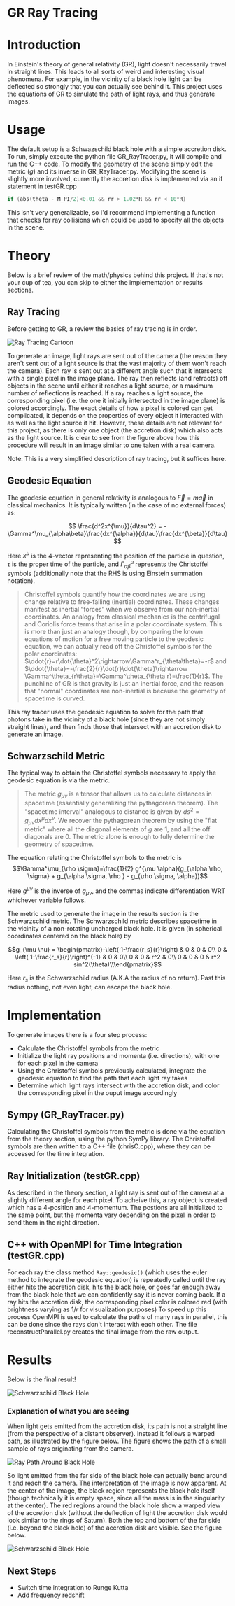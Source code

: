 # GR Ray Tracing

# Introduction
In Einstein's theory of general relativity (GR), light doesn't necessarily travel in straight lines. This leads to all sorts of weird and interesting visual phenomena. For example, in the vicinity of a black hole light can be deflected so strongly that you can actually see behind it. This project uses the equations of GR to simulate the path of light rays, and thus generate images.

# Usage

The default setup is a Schwazschild black hole with a simple accretion disk. To run, simply execute the python file GR_RayTracer.py, it will compile and run the C++ code. To modify the geometry of the scene simply edit the metric ($g$) and its inverse in GR_RayTracer.py. Modifying the scene is slightly more involved, currently the accretion disk is implemented via an if statement in testGR.cpp
```C 
if (abs(theta - M_PI/2)<0.01 && rr > 1.02*R && rr < 10*R)
```
This isn't very generalizable, so I'd recommend implementing a function that checks for ray collisions which could be used to specify all the objects in the scene.

# Theory

Below is a brief review of the math/physics behind this project. If that's not your cup of tea, you can skip to either the implementation or results sections.

## Ray Tracing

Before getting to GR, a review the basics of ray tracing is in order.

![Ray Tracing Cartoon](ray-tracing-image.jpg)

To generate an image, light rays are sent out of the camera (the reason they aren't sent out of a light source is that the vast majority of them won't reach the camera). Each ray is sent out at a different angle such that it intersects with a single pixel in the image plane. The ray then reflects (and refracts) off objects in the scene until either it reaches a light source, or a maximum number of reflections is reached. If a ray reaches a light source, the corresponding pixel (i.e. the one it initially intersected in the image plane) is colored accordingly. The exact details of how a pixel is colored can get complicated, it depends on the properties of every object it interacted with as well as the light source it hit. However, these details are not relevant for this project, as there is only one object (the accretion disk) which also acts as the light source. It is clear to see from the figure above how this procedure will result in an image similar to one taken with a real camera.

Note: This is a very simplified description of ray tracing, but it suffices here.

## Geodesic Equation

The geodesic equation in general relativity is analogous to $\vec{F}=m\vec{a}$ in classical mechanics. It is typically written (in the case of no external forces) as:

$$
\frac{d^2x^{\mu}}{d\tau^2} = -\Gamma^\mu_{\alpha\beta}\frac{dx^{\alpha}}{d\tau}\frac{dx^{\beta}}{d\tau}
$$

Here $x^\mu$ is the 4-vector representing the position of the particle in question, $\tau$ is the proper time of the particle, and $\Gamma^\mu_{\alpha\beta}$ represents the Christoffel symbols (additionally note that the RHS is using Einstein summation notation). 


> Christoffel symbols quantify how the coordinates we are using change relative to free-falling (inertial) coordinates. These changes manifest as inertial “forces” when we observe from our non-inertial coordinates. An analogy from classical mechanics is the centrifugal and Coriolis force terms that arise in a polar coordinate system. This is more than just an analogy though, by comparing the known equations of motion for a free moving particle to the geodesic equation, we can actually read off the Christoffel symbols for the polar coordinates: $\ddot{r}=r\dot{\theta}^2\rightarrow\Gamma^r_{\theta\theta}=-r$ and $\ddot{\theta}=-\frac{2}{r}\dot{r}\dot{\theta}\rightarrow \Gamma^\theta_{r\theta}=\Gamma^\theta_{\theta r}=\frac{1}{r}$. The punchline of GR is that gravity is just an inertial force, and the reason that "normal" coordinates are non-inertial is because the geometry of spacetime is curved.


This ray tracer uses the geodesic equation to solve for the path that photons take in the vicinity of a black hole (since they are not simply straight lines), and then finds those that intersect with an accretion disk to generate an image.

## Schwarzschild Metric

The typical way to obtain the Christoffel symbols necessary to apply the geodesic equation is via the metric. 


>The metric $g_{\mu \nu}$ is a tensor that allows us to calculate distances in spacetime (essentially generalizing the pythagorean theorem). The "spacetime interval" analogous to distance is given by $ds^2=g_{\mu \nu}dx^\mu dx^\nu$. We recover the pythagorean theorem by using the "flat metric" where all the diagonal elements of $g$ are 1, and all the off diagonals are 0. The metric alone is enough to fully determine the geometry of spacetime.

The equation relating the Christoffel symbols to the metric is
$$\Gamma^\mu_{\rho \sigma}=\frac{1}{2} g^{\mu \alpha}(g_{\alpha \rho, \sigma} + g_{\alpha \sigma, \rho } - g_{\rho \sigma, \alpha})$$

Here $g^{\mu \nu}$ is the inverse of $g_{\mu \nu}$, and the commas indicate differentiation WRT whichever variable follows. 

The metric used to generate the image in the results section is the Schwarzschild metric. The Schwarzschild metric describes spacetime in the vicinity of a non-rotating uncharged black hole. It is given (in spherical coordinates centered on the black hole) by
```math
g_{\mu \nu} = \begin{pmatrix}-\left( 1-\frac{r_s}{r}\right) & 0 & 0 & 0\\ 0 & \left( 1-\frac{r_s}{r}\right)^{-1} & 0 & 0\\ 0 & 0 & r^2 & 0\\ 0 & 0 & 0 & r^2 sin^2(\theta)\\\end{pmatrix}
```
Here $r_s$ is the Schwarzschild radius (A.K.A the radius of no return). Past this radius nothing, not even light, can escape the black hole.

# Implementation

To generate images there is a four step process:
* Calculate the Christoffel symbols from the metric
* Initialize the light ray positions and momenta (i.e. directions), with one for each pixel in the camera
* Using the Christoffel symbols previously calculated, integrate the geodesic equation to find the path that each light ray takes
* Determine which light rays intersect with the accretion disk, and color the corresponding pixel in the ouput image accordingly


## Sympy (GR_RayTracer.py)
Calculating the Christoffel symbols from the metric is done via the equation from the theory section, using the python SymPy library. The Christoffel symbols are then written to a C++ file (chrisC.cpp), where they can be accessed for the time integration. 

## Ray Initialization (testGR.cpp)
As described in the theory section, a light ray is sent out of the camera at a slightly different angle for each pixel. To acheive this, a ray object is created which has a 4-position and 4-momentum. The postions are all initialized to the same point, but the momenta vary depending on the pixel in order to send them in the right direction.


## C++ with OpenMPI for Time Integration (testGR.cpp)
For each ray the class method ```Ray::geodesic()``` (which uses the euler method to integrate the geodesic equation) is repeatedly called until the ray either hits the accretion disk, hits the black hole, or goes far enough away from the black hole that we can confidently say it is never coming back. If a ray hits the accretion disk, the corresponding pixel color is colored red (with brightness varying as $1/r$ for visualization purposes) To speed up this process OpenMPI is used to calculate the paths of many rays in parallel, this can be done since the rays don't interact with each other. The file reconstructParallel.py creates the final image from the raw output.

# Results
Below is the final result!

![Schwarzschild Black Hole](Schwarzschild.png)
### Explanation of what you are seeing
When light gets emitted from the accretion disk, its path is not a straight line (from the perspective of a distant observer). Instead it follows a warped path, as illustrated by the figure below. The figure shows the path of a small sample of rays originating from the camera.

![Ray Path Around Black Hole](lightBending2D2.png)


So light emitted from the far side of the black hole can actually bend around it and reach the camera. The interpretation of the image is now apparent. At the center of the image, the black region represents the black hole itself (though technically it is empty space, since all the mass is in the singularity at the center). The red regions around the black hole show a warped view of the accretion disk (without the deflection of light the accretion disk would look similar to the rings of Saturn). Both the top and bottom of the far side (i.e. beyond the black hole) of the accretion disk are visible. See the figure below.

![Schwarzschild Black Hole](SchwarzschildExplained.jpg)




## Next Steps

- Switch time integration to Runge Kutta
- Add frequency redshift
